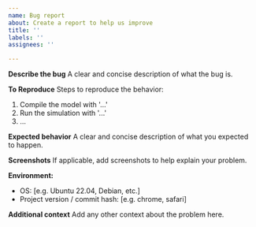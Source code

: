 ```yaml
---
name: Bug report
about: Create a report to help us improve
title: ''
labels: ''
assignees: ''

---
```


**Describe the bug**
A clear and concise description of what the bug is.

**To Reproduce**
Steps to reproduce the behavior:
1. Compile the model with '...'
2. Run the simulation with '...'
3. ...

**Expected behavior**
A clear and concise description of what you expected to happen.

**Screenshots**
If applicable, add screenshots to help explain your problem.

**Environment:**
 - OS: [e.g. Ubuntu 22.04, Debian, etc.]
 - Project version / commit hash: [e.g. chrome, safari]

**Additional context**
Add any other context about the problem here.
